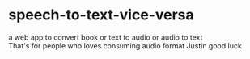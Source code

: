 # speech-to-text-vice-versa

a web app to convert book or text to audio or audio to text  
That's for people who loves consuming audio format 
Justin good luck 
